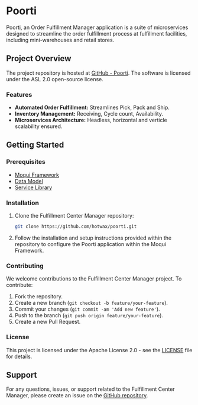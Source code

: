 # Poorti

Poorti, an Order Fulfillment Manager application is a suite of microservices designed to streamline the order fulfillment process at fulfillment facilities, including mini-warehouses and retail stores.

## Project Overview

The project repository is hosted at [GitHub - Poorti](https://github.com/hotwax/poorti). The software is licensed under the ASL 2.0 open-source license.

### Features

- **Automated Order Fulfillment:** Streamlines Pick, Pack and Ship.
- **Inventory Management:** Receiving, Cycle count, Availability.
- **Microservices Architecture:** Headless, horizontal and verticle scalability ensured.

## Getting Started

### Prerequisites

- [Moqui Framework](https://github.com/moqui/moqui-framework)
- [Data Model](https://github.com/hotwax/mantle-udm)
- [Service Library](https://github.com/hotwax/oms-usl)

### Installation

1. Clone the Fulfillment Center Manager repository:

    ```bash
    git clone https://github.com/hotwax/poorti.git
    ```

2. Follow the installation and setup instructions provided within the repository to configure the Poorti application within the Moqui Framework.

### Contributing

We welcome contributions to the Fulfillment Center Manager project. To contribute:

1. Fork the repository.
2. Create a new branch (`git checkout -b feature/your-feature`).
3. Commit your changes (`git commit -am 'Add new feature'`).
4. Push to the branch (`git push origin feature/your-feature`).
5. Create a new Pull Request.

### License

This project is licensed under the Apache License 2.0 - see the [LICENSE](LICENSE) file for details.

## Support

For any questions, issues, or support related to the Fulfillment Center Manager, please create an issue on the [GitHub repository](https://github.com/hotwax/fulfillment/issues).
